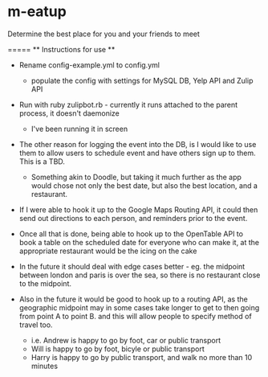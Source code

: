 m-eatup
=======


Determine the best place for you and your friends to meet


=====
** Instructions for use **

* Rename config-example.yml to config.yml
  * populate the config with settings for MySQL DB, Yelp API and Zulip API
* Run with ruby zulipbot.rb - currently it runs attached to the parent process, it doesn't daemonize
  * I've been running it in screen




* The other reason for logging the event into the DB, is I would like to use them to allow users to schedule event and have others sign up to them. This is a TBD.
   * Something akin to Doodle, but taking it much further as the app would chose not only the best date, but also the best location, and a restaurant.
* If I were able to hook it up to the Google Maps Routing API, it could then send out directions to each person, and reminders prior to the event.
* Once all that is done, being able to hook up to the OpenTable API to book a table on the scheduled date for everyone who can make it, at the appropriate restaurant would be the icing on the cake
* In the future it should deal with edge cases better - eg. the midpoint between london and paris is over the sea, so there is no restaurant close to the midpoint.
* Also in the future it would be good to hook up to a routing API, as the geographic midpoint may in some cases take longer to get to then going from point A to point B.  and this will allow people to specify method of travel too.
   * i.e. Andrew is happy to go by foot, car or public transport
   * Will is happy to go by foot, bicyle or public transport
   * Harry is happy to go by public transport, and walk no more than 10 minutes


